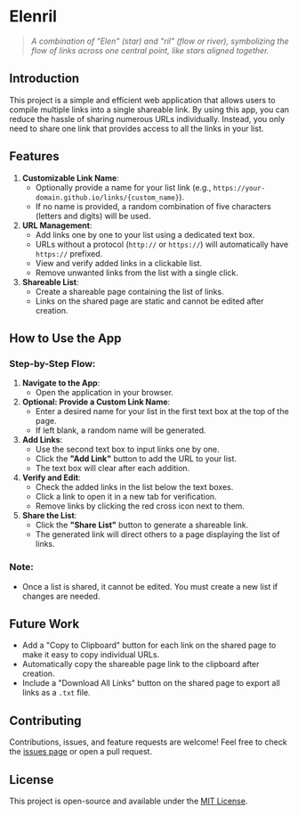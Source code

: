 # Elenril

> _A combination of "Elen" (star) and "ril" (flow or river), symbolizing the flow of links across one central point, like stars aligned together._

## Introduction

This project is a simple and efficient web application that allows users to compile multiple links into a single shareable link. By using this app, you can reduce the hassle of sharing numerous URLs individually. Instead, you only need to share one link that provides access to all the links in your list.

## Features

1. **Customizable Link Name**:
    - Optionally provide a name for your list link (e.g., `https://your-domain.github.io/links/{custom_name}`).
    - If no name is provided, a random combination of five characters (letters and digits) will be used.
2. **URL Management**:
    - Add links one by one to your list using a dedicated text box.
    - URLs without a protocol (`http://` or `https://`) will automatically have `https://` prefixed.
    - View and verify added links in a clickable list.
    - Remove unwanted links from the list with a single click.
3. **Shareable List**:
    - Create a shareable page containing the list of links.
    - Links on the shared page are static and cannot be edited after creation.

## How to Use the App

### Step-by-Step Flow:

1. **Navigate to the App**:
    - Open the application in your browser.
2. **Optional: Provide a Custom Link Name**:
    - Enter a desired name for your list in the first text box at the top of the page.
    - If left blank, a random name will be generated.
3. **Add Links**:
    - Use the second text box to input links one by one.
    - Click the **"Add Link"** button to add the URL to your list.
    - The text box will clear after each addition.
4. **Verify and Edit**:
    - Check the added links in the list below the text boxes.
    - Click a link to open it in a new tab for verification.
    - Remove links by clicking the red cross icon next to them.
5. **Share the List**:
    - Click the **"Share List"** button to generate a shareable link.
    - The generated link will direct others to a page displaying the list of links.

### Note:

-   Once a list is shared, it cannot be edited. You must create a new list if changes are needed.

## Future Work

-   Add a "Copy to Clipboard" button for each link on the shared page to make it easy to copy individual URLs.
-   Automatically copy the shareable page link to the clipboard after creation.
-   Include a "Download All Links" button on the shared page to export all links as a `.txt` file.

## Contributing

Contributions, issues, and feature requests are welcome! Feel free to check the [issues page](https://github.com/your-repo/issues) or open a pull request.

## License

This project is open-source and available under the [MIT License](LICENSE).
